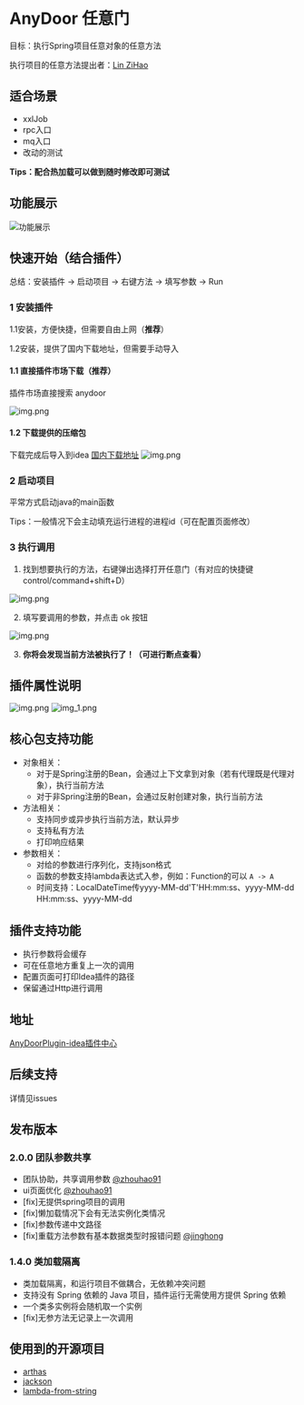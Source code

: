 # AnyDoor 任意门

目标：执行Spring项目任意对象的任意方法

执行项目的任意方法提出者：[Lin ZiHao](https://github.com/schneiderlin)

## 适合场景
- xxlJob
- rpc入口
- mq入口
- 改动的测试

**Tips：配合热加载可以做到随时修改即可测试**

## 功能展示
![功能展示](dosc/image/功能展示1.gif)


## 快速开始（结合插件）
总结：安装插件 -> 启动项目 -> 右键方法 -> 填写参数 -> Run
### 1 安装插件
1.1安装，方便快捷，但需要自由上网（**推荐**）

1.2安装，提供了国内下载地址，但需要手动导入

#### 1.1 直接插件市场下载（推荐）
插件市场直接搜索 anydoor

![img.png](dosc/image/安装插件.png)

#### 1.2 下载提供的压缩包
下载完成后导入到idea [国内下载地址](https://gitee.com/lgp547/any-door-plugin-download)
![img.png](dosc/image/安装插件压缩包.png)


### 2 启动项目
平常方式启动java的main函数

Tips：一般情况下会主动填充运行进程的进程id（可在配置页面修改）

### 3 执行调用
1. 找到想要执行的方法，右键弹出选择打开任意门（有对应的快捷键 control/command+shift+D）

![img.png](dosc/image/打开任意门.png)

2. 填写要调用的参数，并点击 ok 按钮

![img.png](dosc/image/启动1.png)

3. **你将会发现当前方法被执行了！（可进行断点查看）**

## 插件属性说明
![img.png](dosc/image/方法执行.png)
![img_1.png](dosc/image/配置页1.png)


## 核心包支持功能
- 对象相关：
  - 对于是Spring注册的Bean，会通过上下文拿到对象（若有代理既是代理对象），执行当前方法
  - 对于非Spring注册的Bean，会通过反射创建对象，执行当前方法
- 方法相关：
  - 支持同步或异步执行当前方法，默认异步
  - 支持私有方法
  - 打印响应结果
- 参数相关：
  - 对给的参数进行序列化，支持json格式
  - 函数的参数支持lambda表达式入参，例如：Function的可以 `A -> A`
  - 时间支持：LocalDateTime传yyyy-MM-dd'T'HH:mm:ss、yyyy-MM-dd HH:mm:ss、yyyy-MM-dd

## 插件支持功能
- 执行参数将会缓存
- 可在任意地方重复上一次的调用
- 配置页面可打印Idea插件的路径
- 保留通过Http进行调用



## 地址
[AnyDoorPlugin-idea插件中心](https://plugins.jetbrains.com/plugin/20385-anydoor)

## 后续支持
详情见issues

## 发布版本
### 2.0.0 团队参数共享
- 团队协助，共享调用参数 [@zhouhao91](https://github.com/zhouhao91)
- ui页面优化 [@zhouhao91](https://github.com/zhouhao91)
- [fix]无提供spring项目的调用
- [fix]懒加载情况下会有无法实例化类情况
- [fix]参数传递中文路径
- [fix]重载方法参数有基本数据类型时报错问题 [@jinghong](https://github.com/auto-generated)

### 1.4.0 类加载隔离
- 类加载隔离，和运行项目不做耦合，无依赖冲突问题
- 支持没有 Spring 依赖的 Java 项目，插件运行无需使用方提供 Spring 依赖
- 一个类多实例将会随机取一个实例
- [fix]无参方法无记录上一次调用

## 使用到的开源项目
- [arthas](https://github.com/alibaba/arthas)
- [jackson](https://github.com/FasterXML/jackson)
- [lambda-from-string](https://github.com/greenjoe/lambdaFromString)
